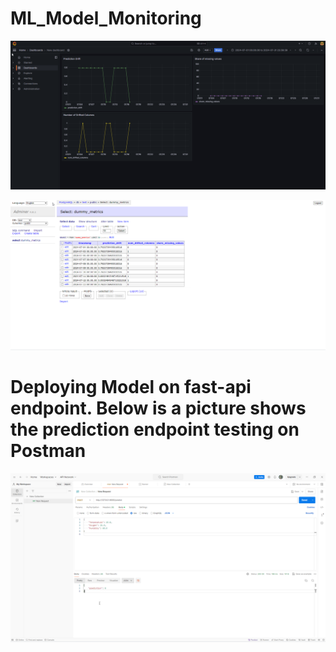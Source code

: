 # ML_Model_Monitoring

![alt text](image.png)

![alt text](image-1.png)

# Deploying Model on fast-api endpoint. Below is a picture shows the prediction endpoint testing on Postman

![alt text](image-2.png)
